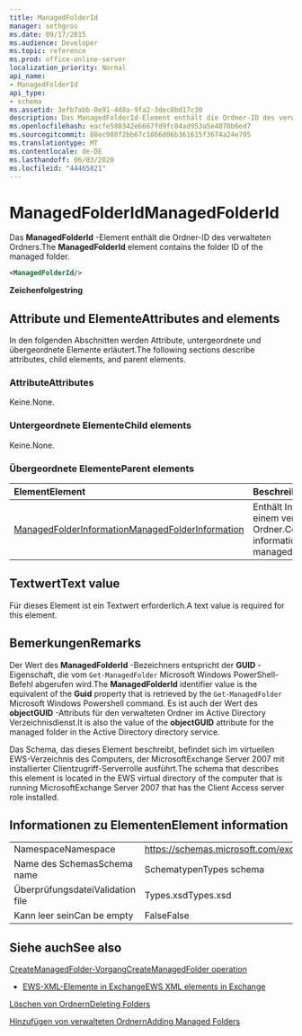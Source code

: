 ```yaml
---
title: ManagedFolderId
manager: sethgros
ms.date: 09/17/2015
ms.audience: Developer
ms.topic: reference
ms.prod: office-online-server
localization_priority: Normal
api_name:
- ManagedFolderId
api_type:
- schema
ms.assetid: 3efb7abb-0e91-4d8a-9fa2-3dec8bd17c30
description: Das ManagedFolderId-Element enthält die Ordner-ID des verwalteten Ordners.
ms.openlocfilehash: eacfe580342e6667fd9fc84ad953a5e4070b6ed7
ms.sourcegitcommit: 88ec988f2bb67c1866d06b361615f3674a24e795
ms.translationtype: MT
ms.contentlocale: de-DE
ms.lasthandoff: 06/03/2020
ms.locfileid: "44465821"
---
```

# <a name="managedfolderid"></a><span data-ttu-id="9a93a-103">ManagedFolderId</span><span class="sxs-lookup"><span data-stu-id="9a93a-103">ManagedFolderId</span></span>

<span data-ttu-id="9a93a-104">Das **ManagedFolderId** -Element enthält die Ordner-ID des verwalteten Ordners.</span><span class="sxs-lookup"><span data-stu-id="9a93a-104">The **ManagedFolderId** element contains the folder ID of the managed folder.</span></span> 
  
```xml
<ManagedFolderId/>
```

 <span data-ttu-id="9a93a-105">**Zeichenfolge**</span><span class="sxs-lookup"><span data-stu-id="9a93a-105">**string**</span></span>
## <a name="attributes-and-elements"></a><span data-ttu-id="9a93a-106">Attribute und Elemente</span><span class="sxs-lookup"><span data-stu-id="9a93a-106">Attributes and elements</span></span>

<span data-ttu-id="9a93a-107">In den folgenden Abschnitten werden Attribute, untergeordnete und übergeordnete Elemente erläutert.</span><span class="sxs-lookup"><span data-stu-id="9a93a-107">The following sections describe attributes, child elements, and parent elements.</span></span>
  
### <a name="attributes"></a><span data-ttu-id="9a93a-108">Attribute</span><span class="sxs-lookup"><span data-stu-id="9a93a-108">Attributes</span></span>

<span data-ttu-id="9a93a-109">Keine.</span><span class="sxs-lookup"><span data-stu-id="9a93a-109">None.</span></span>
  
### <a name="child-elements"></a><span data-ttu-id="9a93a-110">Untergeordnete Elemente</span><span class="sxs-lookup"><span data-stu-id="9a93a-110">Child elements</span></span>

<span data-ttu-id="9a93a-111">Keine.</span><span class="sxs-lookup"><span data-stu-id="9a93a-111">None.</span></span>
  
### <a name="parent-elements"></a><span data-ttu-id="9a93a-112">Übergeordnete Elemente</span><span class="sxs-lookup"><span data-stu-id="9a93a-112">Parent elements</span></span>

|<span data-ttu-id="9a93a-113">**Element**</span><span class="sxs-lookup"><span data-stu-id="9a93a-113">**Element**</span></span>|<span data-ttu-id="9a93a-114">**Beschreibung**</span><span class="sxs-lookup"><span data-stu-id="9a93a-114">**Description**</span></span>|
|:-----|:-----|
|[<span data-ttu-id="9a93a-115">ManagedFolderInformation</span><span class="sxs-lookup"><span data-stu-id="9a93a-115">ManagedFolderInformation</span></span>](managedfolderinformation.md) <br/> |<span data-ttu-id="9a93a-116">Enthält Informationen zu einem verwalteten Ordner.</span><span class="sxs-lookup"><span data-stu-id="9a93a-116">Contains information about a managed folder.</span></span>  <br/> |
   
## <a name="text-value"></a><span data-ttu-id="9a93a-117">Textwert</span><span class="sxs-lookup"><span data-stu-id="9a93a-117">Text value</span></span>

<span data-ttu-id="9a93a-118">Für dieses Element ist ein Textwert erforderlich.</span><span class="sxs-lookup"><span data-stu-id="9a93a-118">A text value is required for this element.</span></span>
  
## <a name="remarks"></a><span data-ttu-id="9a93a-119">Bemerkungen</span><span class="sxs-lookup"><span data-stu-id="9a93a-119">Remarks</span></span>

<span data-ttu-id="9a93a-120">Der Wert des **ManagedFolderId** -Bezeichners entspricht der **GUID** -Eigenschaft, die vom `Get-ManagedFolder` Microsoft Windows PowerShell-Befehl abgerufen wird.</span><span class="sxs-lookup"><span data-stu-id="9a93a-120">The **ManagedFolderId** identifier value is the equivalent of the **Guid** property that is retrieved by the  `Get-ManagedFolder` Microsoft Windows Powershell command.</span></span> <span data-ttu-id="9a93a-121">Es ist auch der Wert des **objectGUID** -Attributs für den verwalteten Ordner im Active Directory Verzeichnisdienst.</span><span class="sxs-lookup"><span data-stu-id="9a93a-121">It is also the value of the **objectGUID** attribute for the managed folder in the Active Directory directory service.</span></span> 
  
<span data-ttu-id="9a93a-122">Das Schema, das dieses Element beschreibt, befindet sich im virtuellen EWS-Verzeichnis des Computers, der MicrosoftExchange Server 2007 mit installierter Clientzugriff-Serverrolle ausführt.</span><span class="sxs-lookup"><span data-stu-id="9a93a-122">The schema that describes this element is located in the EWS virtual directory of the computer that is running MicrosoftExchange Server 2007 that has the Client Access server role installed.</span></span>
  
## <a name="element-information"></a><span data-ttu-id="9a93a-123">Informationen zu Elementen</span><span class="sxs-lookup"><span data-stu-id="9a93a-123">Element information</span></span>

|||
|:-----|:-----|
|<span data-ttu-id="9a93a-124">Namespace</span><span class="sxs-lookup"><span data-stu-id="9a93a-124">Namespace</span></span>  <br/> |https://schemas.microsoft.com/exchange/services/2006/types  <br/> |
|<span data-ttu-id="9a93a-125">Name des Schemas</span><span class="sxs-lookup"><span data-stu-id="9a93a-125">Schema name</span></span>  <br/> |<span data-ttu-id="9a93a-126">Schematypen</span><span class="sxs-lookup"><span data-stu-id="9a93a-126">Types schema</span></span>  <br/> |
|<span data-ttu-id="9a93a-127">Überprüfungsdatei</span><span class="sxs-lookup"><span data-stu-id="9a93a-127">Validation file</span></span>  <br/> |<span data-ttu-id="9a93a-128">Types.xsd</span><span class="sxs-lookup"><span data-stu-id="9a93a-128">Types.xsd</span></span>  <br/> |
|<span data-ttu-id="9a93a-129">Kann leer sein</span><span class="sxs-lookup"><span data-stu-id="9a93a-129">Can be empty</span></span>  <br/> |<span data-ttu-id="9a93a-130">False</span><span class="sxs-lookup"><span data-stu-id="9a93a-130">False</span></span>  <br/> |
   
## <a name="see-also"></a><span data-ttu-id="9a93a-131">Siehe auch</span><span class="sxs-lookup"><span data-stu-id="9a93a-131">See also</span></span>



[<span data-ttu-id="9a93a-132">CreateManagedFolder-Vorgang</span><span class="sxs-lookup"><span data-stu-id="9a93a-132">CreateManagedFolder operation</span></span>](createmanagedfolder-operation.md)


- [<span data-ttu-id="9a93a-133">EWS-XML-Elemente in Exchange</span><span class="sxs-lookup"><span data-stu-id="9a93a-133">EWS XML elements in Exchange</span></span>](ews-xml-elements-in-exchange.md)


[<span data-ttu-id="9a93a-134">Löschen von Ordnern</span><span class="sxs-lookup"><span data-stu-id="9a93a-134">Deleting Folders</span></span>](https://msdn.microsoft.com/library/1958add5-5071-4239-adb2-40f7a7d74aee%28Office.15%29.aspx)
  
[<span data-ttu-id="9a93a-135">Hinzufügen von verwalteten Ordnern</span><span class="sxs-lookup"><span data-stu-id="9a93a-135">Adding Managed Folders</span></span>](https://msdn.microsoft.com/library/846658c6-7043-40fb-8439-19f97c2a967f%28Office.15%29.aspx)

